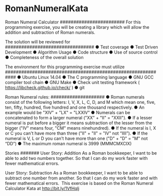 # RomanNumeralKata

Roman Numeral Calculator
########################
For this programming exercise, you will be creating a library which will allow the addition and subtraction of Roman numerals.

The solution will be reviewed for
#################################
● Test coverage
● Test Driven Development
● Algorithm Usage
● Code structure
● Use of source control  
● Completeness of the overall solution

The environment for this programming exercise  must  utilize
############################################################
● Ubuntu Linux 14.04
● The C programming language
● GNU GCC compiler tool chain
● GNU Make
● Check unit testing framework ( https://libcheck.github.io/check/ ) ● git

Roman Numeral rules:
####################
● Roman numerals consist of the following letters: I, V, X, L, C, D, and M which mean one, five, ten, fifty, hundred, five hundred and one thousand respectively.
● An example would be "XIV" + "LX" = "LXXIV"
● Numerals can be concatenated to form a larger numeral ("XX" + "II" = "XXII").
● If a lesser numeral is put before a bigger it means subtraction of the lesser from the bigger ("IV"
means four, "CM" means ninehundred).
● If the numeral is I, X or C you can't have more than three ("II" + "II" = "IV" not “IIII”).
● If the numeral is V, L or D you can't have more than one ("D" + "D" = "M" not “DD”)
● The maximum roman numeral is 3999 (MMMCMXCIX)

Stories
#######
User Story: Addition
As a Roman bookkeeper, I want to be able to add two numbers together. So that I can do my work faster with fewer mathematical errors.

User Story: Subtraction
As a Roman bookkeeper, I want to be able to subtract one number from another. So that I can do my work faster and with fewer mathematical errors.
­­­­­­­­­­­­­­­­­­­­­­­­­­­­­­­­­­­
This exercise is based on the Roman Numeral Calculator Kata at  http://bit.ly/1VfHqlj
